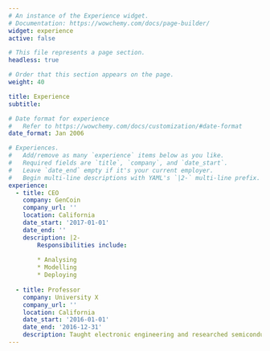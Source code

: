 ```yaml
---
# An instance of the Experience widget.
# Documentation: https://wowchemy.com/docs/page-builder/
widget: experience
active: false

# This file represents a page section.
headless: true

# Order that this section appears on the page.
weight: 40

title: Experience
subtitle:

# Date format for experience
#   Refer to https://wowchemy.com/docs/customization/#date-format
date_format: Jan 2006

# Experiences.
#   Add/remove as many `experience` items below as you like.
#   Required fields are `title`, `company`, and `date_start`.
#   Leave `date_end` empty if it's your current employer.
#   Begin multi-line descriptions with YAML's `|2-` multi-line prefix.
experience:
  - title: CEO
    company: GenCoin
    company_url: ''
    location: California
    date_start: '2017-01-01'
    date_end: ''
    description: |2-
        Responsibilities include:
        
        * Analysing
        * Modelling
        * Deploying
        
  - title: Professor
    company: University X
    company_url: ''
    location: California
    date_start: '2016-01-01'
    date_end: '2016-12-31'
    description: Taught electronic engineering and researched semiconductor physics.
---
```

